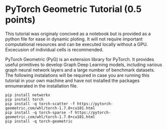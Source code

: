 # PyTorch Geometric Tutorial (0.5 points)
This tutorial was originaly concived as a notebook but is provided as a python file for ease in dynamic ploting. It will not require important computational resources and can be executed locally without a GPU. Excecusion of individual cells is recommended.

PyTorch Geometric (PyG) is an extension library for PyTorch. It provides useful primitives to develop Graph Deep Learning models, including various graph neural network layers and a large number of benchmark datasets. The following instalations will be required in case you are running this tutorial in your own machine and have not installed the packages ennumerated in the installation file.

```
pip install networkx
pip install torch
pip install -q torch-scatter -f https://pytorch-geometric.com/whl/torch-1.7.0+cu101.html
pip install -q torch-sparse -f https://pytorch-geometric.com/whl/torch-1.7.0+cu101.html
pip install -q torch-geometric
```

